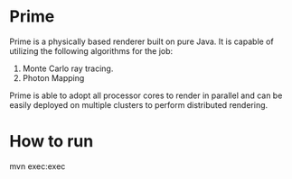 Prime
=====
Prime is a physically based renderer built on pure Java. It is capable of utilizing the following algorithms for the job:
  1. Monte Carlo ray tracing.
  2. Photon Mapping

Prime is able to adopt all processor cores to render in parallel and can be easily deployed on multiple clusters to perform distributed rendering.


<h1>How to run</h1>
mvn exec:exec
